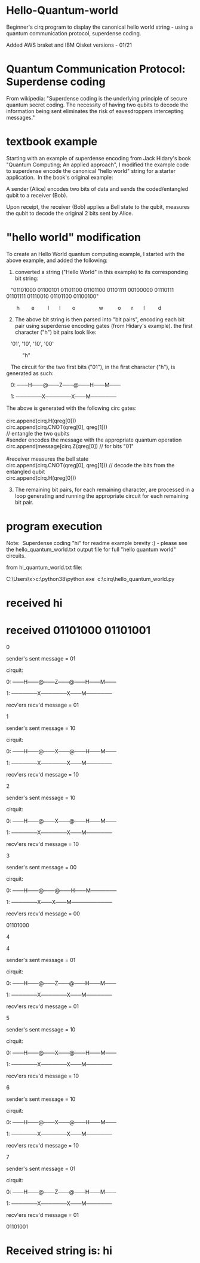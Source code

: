 
# Hello-Quantum-world

Beginner's cirq program to display the canonical hello world string - using a quantum communication protocol, superdense coding. 

Added AWS braket and IBM Qisket versions - 01/21

# Quantum Communication Protocol: Superdense coding  

From wikipedia:
"Superdense coding is the underlying principle of secure quantum secret coding. The necessity of having two qubits to decode the information being sent eliminates the risk of eavesdroppers intercepting messages."

# textbook example 

Starting with an example of superdense encoding from Jack Hidary's book "Quantum Computing; An applied approach", I modified the example code to superdense encode the canonical "hello world" string for a starter application.  In the book's original example:

A sender (Alice) encodes two bits of data and sends the coded/entangled qubit to a receiver (Bob).  

Upon receipt, the receiver (Bob) applies a Bell state to the qubit, measures the qubit to decode the original 2 bits sent by Alice.

# "hello world" modification

To create an Hello World quantum computing example, I started with the above example, and added the following:

1) converted a string ("Hello World" in this example) to its corresponding bit string:

   "01101000 01100101 01101100 01101100 01101111 00100000 01110111 01101111 01110010 01101100 01100100"

       h        e         l       l        o                w          o       r       l         d

2) The above bit string is then parsed into "bit pairs", encoding each bit pair using superdense encoding gates (from Hidary's example). the first character ("h") bit pairs look like:

   '01', '10', '10', '00'  

           "h"

   The circuit for the two first bits ("01"),  in the first character ("h"), is generated as such:

   0: ───H───@───Z───@───H───M───
   
   1: ───────X───────X───M───────
   
   The above is generated with the following circ gates:<br/>
   <br/>
   circ.append(cirq.H(qreg[0]))<br/>
   circ.append(cirq.CNOT(qreg[0], qreg[1]))<br/>  // entangle the two qubits
   <br/>
   #sender encodes the message with the appropriate quantum operation<br/>
   circ.append(message[cirq.Z(qreg[0]) //  for bits "01" <br/>
   <br/>
   #receiver measures the bell state<br/>
   circ.append(cirq.CNOT(qreg[0], qreg[1])) // decode the bits from the entangled qubit <br/> 
   circ.append(cirq.H(qreg[0])) <br/>

3) The remaining bit pairs, for each remaining character, are processed in a loop generating and running the appropriate circuit for each remaining bit pair.

# program execution

Note:  Superdense coding "hi" for readme example brevity :) - please see the hello_quantum_world.txt output file for full "hello quantum world" circuits.

from hi_quantum_world.txt file:

C:\Users\x>c:\python38\python.exe  c:\cirq\hello_quantum_world.py

# received hi

# received 01101000 01101001

0

sender's sent message = 01

cirquit:

0: ───H───@───Z───@───H───M───

1: ───────X───────X───M───────

recv'ers recv'd message = 01

1

sender's sent message = 10

cirquit:

0: ───H───@───X───@───H───M───

1: ───────X───────X───M───────

recv'ers recv'd message = 10

2

sender's sent message = 10

cirquit:

0: ───H───@───X───@───H───M───

1: ───────X───────X───M───────

recv'ers recv'd message = 10

3

sender's sent message = 00

cirquit:

0: ───H───@───@───H───M───────

1: ───────X───X───M───────────

recv'ers recv'd message = 00

01101000

4

4

sender's sent message = 01

cirquit:

0: ───H───@───Z───@───H───M───

1: ───────X───────X───M───────

recv'ers recv'd message = 01

5

sender's sent message = 10

cirquit:

0: ───H───@───X───@───H───M───

1: ───────X───────X───M───────

recv'ers recv'd message = 10

6

sender's sent message = 10

cirquit:

0: ───H───@───X───@───H───M───

1: ───────X───────X───M───────

recv'ers recv'd message = 10

7

sender's sent message = 01

cirquit:

0: ───H───@───Z───@───H───M───

1: ───────X───────X───M───────

recv'ers recv'd message = 01

01101001

# Received string is: hi
